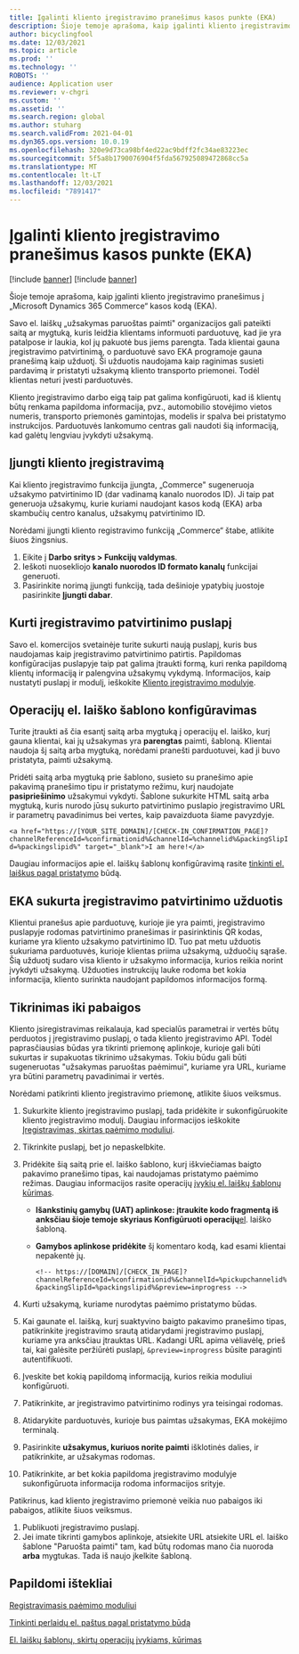 ```yaml
---
title: Įgalinti kliento įregistravimo pranešimus kasos punkte (EKA)
description: Šioje temoje aprašoma, kaip įgalinti kliento įregistravimo pranešimus į „Microsoft Dynamics 365 Commerce“ kasos kodą (EKA).
author: bicyclingfool
ms.date: 12/03/2021
ms.topic: article
ms.prod: ''
ms.technology: ''
ROBOTS: ''
audience: Application user
ms.reviewer: v-chgri
ms.custom: ''
ms.assetid: ''
ms.search.region: global
ms.author: stuharg
ms.search.validFrom: 2021-04-01
ms.dyn365.ops.version: 10.0.19
ms.openlocfilehash: 320e9d73ca98bf4ed22ac9bdff2fc34ae83223ec
ms.sourcegitcommit: 5f5a8b1790076904f5fda567925089472868cc5a
ms.translationtype: MT
ms.contentlocale: lt-LT
ms.lasthandoff: 12/03/2021
ms.locfileid: "7891417"
---
```

# <a name="enable-customer-check-in-notifications-in-point-of-sale-pos"></a>Įgalinti kliento įregistravimo pranešimus kasos punkte (EKA)

[!include [banner](includes/banner.md)]
[!include [banner](includes/preview-banner.md)]

Šioje temoje aprašoma, kaip įgalinti kliento įregistravimo pranešimus į „Microsoft Dynamics 365 Commerce“ kasos kodą (EKA).

Savo el. laiškų „užsakymas paruoštas paimti" organizacijos gali pateikti saitą ar mygtuką, kuris leidžia klientams informuoti parduotuvę, kad jie yra patalpose ir laukia, kol jų pakuotė bus jiems parengta. Tada klientai gauna įregistravimo patvirtinimą, o parduotuvė savo EKA programoje gauna pranešimą kaip užduotį. Ši užduotis naudojama kaip raginimas susieti pardavimą ir pristatyti užsakymą kliento transporto priemonei. Todėl klientas neturi įvesti parduotuvės.

Kliento įregistravimo darbo eigą taip pat galima konfigūruoti, kad iš klientų būtų renkama papildoma informacija, pvz., automobilio stovėjimo vietos numeris, transporto priemonės gamintojas, modelis ir spalva bei pristatymo instrukcijos. Parduotuvės lankomumo centras gali naudoti šią informaciją, kad galėtų lengviau įvykdyti užsakymą.

## <a name="enable-customer-check-in"></a>Įjungti kliento įregistravimą

Kai kliento įregistravimo funkcija įjungta, „Commerce" sugeneruoja užsakymo patvirtinimo ID (dar vadinamą kanalo nuorodos ID). Ji taip pat generuoja užsakymų, kurie kuriami naudojant kasos kodą (EKA) arba skambučių centro kanalus, užsakymų patvirtinimo ID. 

Norėdami įjungti kliento registravimo funkciją „Commerce“ štabe, atlikite šiuos žingsnius.

1. Eikite į **Darbo sritys \> Funkcijų valdymas**.
2. Ieškoti nuosekliojo **kanalo nuorodos ID formato kanalų** funkcijai generuoti. 
3. Pasirinkite norimą įjungti funkciją, tada dešinioje ypatybių juostoje pasirinkite **Įjungti dabar**. 

## <a name="create-a-check-in-confirmation-page"></a>Kurti įregistravimo patvirtinimo puslapį

Savo el. komercijos svetainėje turite sukurti naują puslapį, kuris bus naudojamas kaip įregistravimo patvirtinimo patirtis. Papildomas konfigūracijas puslapyje taip pat galima įtraukti formą, kuri renka papildomą klientų informaciją ir palengvina užsakymų vykdymą. Informacijos, kaip nustatyti puslapį ir modulį, ieškokite [Kliento įregistravimo modulyje](check-in-pickup-module.md).

## <a name="configure-the-transactional-email-template"></a>Operacijų el. laiško šablono konfigūravimas

Turite įtraukti aš čia esantį saitą arba mygtuką į operacijų el. laiško, kurį gauna klientai, kai jų užsakymas yra **parengtas** paimti, šabloną. Klientai naudoja šį saitą arba mygtuką, norėdami pranešti parduotuvei, kad ji buvo pristatyta, paimti užsakymą. 

Pridėti saitą arba mygtuką prie šablono, susieto su pranešimo apie pakavimą pranešimo tipu ir pristatymo režimu, kurį naudojate **pasipriešinimo** užsakymui vykdyti. Šablone sukurkite HTML saitą arba mygtuką, kuris nurodo jūsų sukurto patvirtinimo puslapio įregistravimo URL ir parametrų pavadinimus bei vertes, kaip pavaizduota šiame pavyzdyje.

`<a href="https://[YOUR_SITE_DOMAIN]/[CHECK-IN_CONFIRMATION_PAGE]?channelReferenceId=%confirmationid%&channelId=%channelid%&packingSlipId=%packingslipid%" target="_blank">I am here!</a>`

Daugiau informacijos apie el. laiškų šablonų konfigūravimą rasite [tinkinti el. laiškus pagal pristatymo](customize-email-delivery-mode.md) būdą. 

## <a name="a-check-in-confirmation-task-is-created-in-pos"></a>EKA sukurta įregistravimo patvirtinimo užduotis

Klientui pranešus apie parduotuvę, kurioje jie yra paimti, įregistravimo puslapyje rodomas patvirtinimo pranešimas ir pasirinktinis QR kodas, kuriame yra kliento užsakymo patvirtinimo ID. Tuo pat metu užduotis sukuriama parduotuvės, kurioje klientas priima užsakymą, užduočių sąraše. Šią užduotį sudaro visa kliento ir užsakymo informacija, kurios reikia norint įvykdyti užsakymą. Užduoties instrukcijų lauke rodoma bet kokia informacija, kliento surinkta naudojant papildomos informacijos formą.

## <a name="end-to-end-testing"></a>Tikrinimas iki pabaigos

Kliento įsiregistravimas reikalauja, kad specialūs parametrai ir vertės būtų perduotos į įregistravimo puslapį, o tada kliento įregistravimo API. Todėl paprasčiausias būdas yra tikrinti priemonę aplinkoje, kurioje gali būti sukurtas ir supakuotas tikrinimo užsakymas. Tokiu būdu gali būti sugeneruotas "užsakymas paruoštas paėmimui", kuriame yra URL, kuriame yra būtini parametrų pavadinimai ir vertės.

Norėdami patikrinti kliento įregistravimo priemonę, atlikite šiuos veiksmus.

1. Sukurkite kliento įregistravimo puslapį, tada pridėkite ir sukonfigūruokite kliento įregistravimo modulį. Daugiau informacijos ieškokite [Įregistravimas, skirtas paėmimo moduliui](check-in-pickup-module.md). 
1. Tikrinkite puslapį, bet jo nepaskelbkite.
1. Pridėkite šią saitą prie el. laiško šablono, kurį iškviečiamas baigto pakavimo pranešimo tipas, kai naudojamas pristatymo paėmimo režimas. Daugiau informacijos rasite operacijų [įvykių el. laiškų šablonų kūrimas](email-templates-transactions.md).

    - **Išankstinių gamybų (UAT) aplinkose: įtraukite kodo fragmentą iš anksčiau šioje temoje skyriaus Konfigūruoti operacijų**[el](#configure-the-transactional-email-template). laiško šabloną.
    - **Gamybos aplinkose pridėkite** šį komentaro kodą, kad esami klientai nepakentė jų.

        `<!-- https://[DOMAIN]/[CHECK_IN_PAGE]?channelReferenceId=%confirmationid%&channelId=%pickupchannelid%&packingSlipId=%packingslipid%&preview=inprogress -->`

1. Kurti užsakymą, kuriame nurodytas paėmimo pristatymo būdas.
1. Kai gaunate el. laišką, kurį suaktyvino baigto pakavimo pranešimo tipas, patikrinkite įregistravimo srautą atidarydami įregistravimo puslapį, kuriame yra anksčiau įtrauktas URL. Kadangi URL apima vėliavėlę, prieš tai, kai galėsite peržiūrėti puslapį, `&preview=inprogress` būsite paraginti autentifikuoti.
1. Įveskite bet kokią papildomą informaciją, kurios reikia moduliui konfigūruoti.
1. Patikrinkite, ar įregistravimo patvirtinimo rodinys yra teisingai rodomas.
1. Atidarykite parduotuvės, kurioje bus paimtas užsakymas, EKA mokėjimo terminalą.
1. Pasirinkite **užsakymus, kuriuos norite paimti** išklotinės dalies, ir patikrinkite, ar užsakymas rodomas.
1. Patikrinkite, ar bet kokia papildoma įregistravimo modulyje sukonfigūruota informacija rodoma informacijos srityje.

Patikrinus, kad kliento įregistravimo priemonė veikia nuo pabaigos iki pabaigos, atlikite šiuos veiksmus.

1. Publikuoti įregistravimo puslapį.
1. Jei imate tikrinti gamybos aplinkoje, atsiekite URL atsiekite URL el. laiško šablone "Paruošta paimti" tam, kad būtų rodomas mano čia nuoroda **arba** mygtukas. Tada iš naujo įkelkite šabloną.

## <a name="additional-resources"></a>Papildomi ištekliai

[Registravimasis paėmimo moduliui](check-in-pickup-module.md)

[Tinkinti perlaidų el. paštus pagal pristatymo būdą](customize-email-delivery-mode.md)

[El. laiškų šablonų, skirtų operacijų įvykiams, kūrimas](email-templates-transactions.md)
